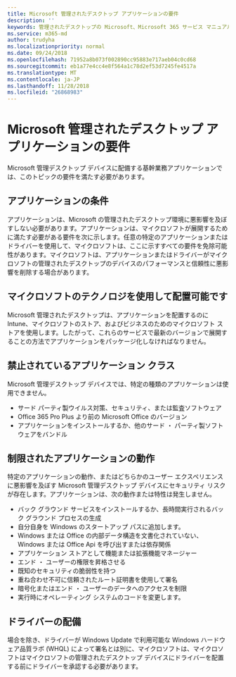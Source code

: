 ```yaml
---
title: Microsoft 管理されたデスクトップ アプリケーションの要件
description: ''
keywords: 管理されたデスクトップの Microsoft、Microsoft 365 サービス マニュアル
ms.service: m365-md
author: trudyha
ms.localizationpriority: normal
ms.date: 09/24/2018
ms.openlocfilehash: 71952a8b073f002890cc95883e717aeb04c0cd68
ms.sourcegitcommit: eb1a77e4cc4e8f564a1c78d2ef53d7245fe4517a
ms.translationtype: MT
ms.contentlocale: ja-JP
ms.lasthandoff: 11/28/2018
ms.locfileid: "26868983"
---
```

# <a name="microsoft-managed-desktop-app-requirements"></a>Microsoft 管理されたデスクトップ アプリケーションの要件

<!--This topic is the target for aka.ms/app-req. This is aka link is used from EA agreeement for MMD. do not delete.-->

<!--Application addendum -->
 
Microsoft 管理デスクトップ デバイスに配備する基幹業務アプリケーションでは、このトピックの要件を満たす必要があります。 

## <a name="application-condition"></a>アプリケーションの条件

アプリケーションは、Microsoft の管理されたデスクトップ環境に悪影響を及ぼすしない必要があります。アプリケーションは、マイクロソフトが展開するために満たす必要がある要件を次に示します。任意の特定のアプリケーションまたはドライバーを使用して、マイクロソフトは、ここに示すすべての要件を免除可能性があります。マイクロソフトは、アプリケーションまたはドライバーがマイクロソフトの管理されたデスクトップのデバイスのパフォーマンスと信頼性に悪影響を削除する場合があります。

## <a name="deployable-using-microsoft-technologies"></a>マイクロソフトのテクノロジを使用して配置可能です

Microsoft 管理されたデスクトップは、アプリケーションを配置するのに Intune、マイクロソフトのストア、およびビジネスのためのマイクロソフト ストアを使用します。したがって、これらのサービスで最新のバージョンで展開することの方法でアプリケーションをパッケージ化しなければなりません。

## <a name="prohibited-app-classes"></a>禁止されているアプリケーション クラス

Microsoft 管理デスクトップ デバイスでは、特定の種類のアプリケーションは使用できません。
- サード パーティ製ウイルス対策、セキュリティ、または監査ソフトウェア
- Office 365 Pro Plus より前の Microsoft Office のバージョン
- アプリケーションをインストールするか、他のサード ・ パーティ製ソフトウェアをバンドル

## <a name="restricted-app-behaviors"></a>制限されたアプリケーションの動作

特定のアプリケーションの動作、またはどちらかのユーザー エクスペリエンスに悪影響を及ぼす Microsoft 管理デスクトップ デバイスにセキュリティ リスクが存在します。アプリケーションは、次の動作または特性は発生しません。 
- バック グラウンド サービスをインストールするか、長時間実行されるバック グラウンド プロセスの生成
- 自分自身を Windows のスタートアップ パスに追加します。
- Windows または Office の内部データ構造を文書化されていない、Windows または Office Api を呼び出すまたは依存関係
- アプリケーション ストアとして機能または拡張機能マネージャー
- エンド ・ ユーザーの権限を昇格させる
- 既知のセキュリティの脆弱性を持つ
- 重ね合わせ不可に信頼されたルート証明書を使用して署名
- 暗号化またはエンド ・ ユーザーのデータへのアクセスを制限
- 実行時にオペレーティング システムのコードを変更します。

## <a name="driver-deployment"></a>ドライバーの配備

場合を除き、ドライバーが Windows Update で利用可能な Windows ハードウェア品質ラボ (WHQL) によって署名とは別に、マイクロソフトは、マイクロソフトはマイクロソフトの管理されたデスクトップ デバイスにドライバーを配置する前にドライバーを承認する必要があります。